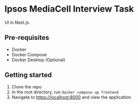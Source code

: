 # Ipsos MediaCell Interview Task

UI in Next.js.

## Pre-requisites

- Docker
- Docker Compose
- Docker Desktop (Optional)

## Getting started

1. Clone the repo
2. In the root directory, run `docker compose up frontend`
3. Navigate to [https://localhost:8000](https://localhost:8000) and view the application
